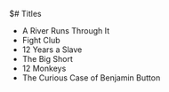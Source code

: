 $# Titles

* A River Runs Through It
* Fight Club
* 12 Years a Slave
* The Big Short
* 12 Monkeys
* The Curious Case of Benjamin Button
